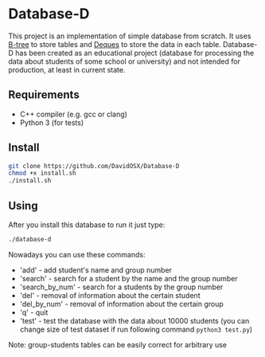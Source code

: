 # Database-D

This project is an implementation of simple database from scratch. It uses [B-tree](https://en.wikipedia.org/wiki/B-tree) to store tables and [Deques](https://en.wikipedia.org/wiki/Double-ended_queue) to store the data in each table. Database-D has been created as an educational project (database for processing the data about students of some school or university) and not intended for production, at least in current state.

## Requirements
* C++ compiler (e.g. gcc or clang)
* Python 3 (for tests)

## Install

```sh
git clone https://github.com/DavidOSX/Database-D
chmod +x install.sh
./install.sh
```

## Using
After you install this database to run it just type:
```sh
./database-d
```

Nowadays you can use these commands:
* 'add' -   add student's name and group number
* 'search' - search for a student by the name and the group number
* 'search_by_num' -  search for a students by the group number
* 'del' -  removal of information about the certain student
* 'del_by_num' - removal of information about the certain group
* 'q' -   quit 
* 'test' - test the database with the data about 10000 students (you can change size of test dataset if run following command ```python3 test.py```)

Note: group-students tables can be easily correct for arbitrary use
